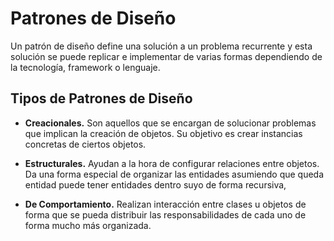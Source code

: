 # Patrones de Diseño

Un patrón de diseño define una solución a un problema recurrente y esta solución se puede replicar e implementar de varias formas dependiendo de la tecnología, framework o lenguaje.

## Tipos de Patrones de Diseño

* **Creacionales.** Son aquellos que se encargan de solucionar problemas que implican la creación de objetos. Su objetivo es crear instancias concretas de ciertos objetos.

* **Estructurales.** Ayudan a la hora de configurar relaciones entre objetos. Da una forma especial de organizar las entidades asumiendo que queda entidad puede tener entidades dentro suyo de forma recursiva,

* **De Comportamiento.** Realizan interacción entre clases u objetos de forma que se pueda distribuir las responsabilidades de cada uno de forma mucho más organizada. 